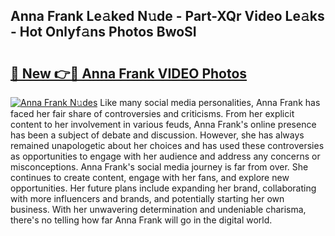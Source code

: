 ## Anna Frank Le𝚊ked N𝚞de - Part-XQr Video Le𝚊ks - Hot Onlyf𝚊ns Photos BwoSI

# <h2><a href="http://ab77228.deff.icu/?id=Anna+Frank">🔗 New 👉🔴 Anna Frank VIDEO Photos</a></h2>

[![Anna Frank N𝚞des](https://i.imgur.com/rIISA9y.gif)](http://ab77228.deff.icu/?id=Anna+Frank)
Like many social media personalities, Anna Frank has faced her fair share of controversies and criticisms. From her explicit content to her involvement in various feuds, Anna Frank's online presence has been a subject of debate and discussion. However, she has always remained unapologetic about her choices and has used these controversies as opportunities to engage with her audience and address any concerns or misconceptions. Anna Frank's social media journey is far from over. She continues to create content, engage with her fans, and explore new opportunities. Her future plans include expanding her brand, collaborating with more influencers and brands, and potentially starting her own business. With her unwavering determination and undeniable charisma, there's no telling how far Anna Frank will go in the digital world.
